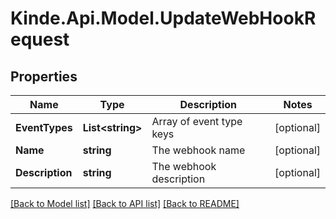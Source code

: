 # Kinde.Api.Model.UpdateWebHookRequest

## Properties

Name | Type | Description | Notes
------------ | ------------- | ------------- | -------------
**EventTypes** | **List&lt;string&gt;** | Array of event type keys | [optional] 
**Name** | **string** | The webhook name | [optional] 
**Description** | **string** | The webhook description | [optional] 

[[Back to Model list]](../README.md#documentation-for-models) [[Back to API list]](../README.md#documentation-for-api-endpoints) [[Back to README]](../README.md)

